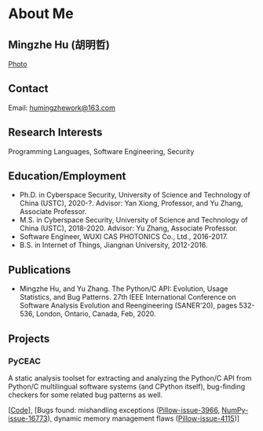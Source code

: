 # About Me

## Mingzhe Hu (胡明哲)

[Photo](./fig/hmz.jpg)

## Contact

Email: humingzhework@163.com

## Research Interests

Programming Languages, Software Engineering, Security

## Education/Employment

- Ph.D. in Cyberspace Security, University of Science and Technology of China (USTC), 2020-?.
Advisor: Yan Xiong, Professor, and Yu Zhang, Associate Professor.
- M.S. in Cyberspace Security, University of Science and Technology of China (USTC), 2018-2020.
Advisor: Yu Zhang, Associate Professor.
- Software Engineer, WUXI CAS PHOTONICS Co., Ltd., 2016-2017.
- B.S. in Internet of Things, Jiangnan University, 2012-2016.

## Publications

- Mingzhe Hu, and Yu Zhang. The Python/C API: Evolution, Usage Statistics, and Bug Patterns. 27th IEEE International Conference on Software Analysis Evolution and Reengineering (SANER'20), pages 532-536, London, Ontario, Canada, Feb, 2020.

## Projects

### PyCEAC

A static analysis toolset for extracting and analyzing the Python/C API from Python/C multilingual software systems (and CPython itself), bug-finding checkers for some related bug patterns as well.

[[Code](https://github.com/S4Plus/pyceac)], [Bugs found: mishandling exceptions ([Pillow-issue-3966](https://github.com/python-pillow/Pillow/issues/3966), [NumPy-issue-16773](https://github.com/numpy/numpy/issues/16773)), dynamic memory management flaws ([Pillow-issue-4115](https://github.com/python-pillow/Pillow/issues/4115))]